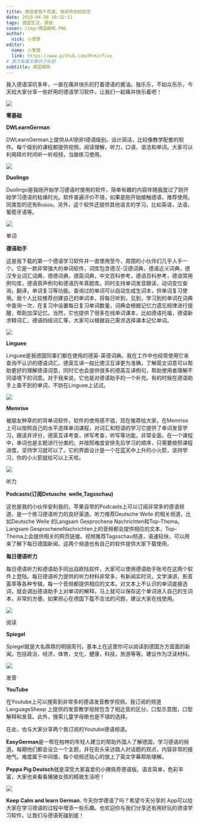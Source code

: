 ```yaml
---
title: 德语虐我千百遍，我却待他如初恋
date: 2019-04-30 10:32:11
tags: 德国生活，报税
cover: /img/德国报税.PNG
author: 
  nick: 小慧慧
editor:
  name: 小慧慧
  link: https://www.github.com/Mrminfive
# 首页每篇文章的子标题
subtitle: 德国报税
---
```

我入德语深坑多年，一直在痛并快乐的打着德语的酱油。独乐乐，不如众乐乐，今天给大家分享一些好用的德语学习软件，让我们一起痛并快乐着吧！  

![](http://mmbiz.qpic.cn/mmbiz_jpg/rW3MWnUicJ7fpjjWgJLz0n4UhE1pq8MlY866KzIRa6mOIOMwIS3zlstbkbpLQMacTGgBAWZY4Ztk9SmEdsibicnIw/0?wx_fmt=jpeg)

  

**零基础**

  

**DWLearnGerman**

DWLearnGerman上提供从A1到B1德语级别。设计简洁，比较像教学配套的软件。每个级别的课程都提供视频，阅读理解，听力，口语，语法和单词。大家可以利用碎片时间听一听视频，当做练习使用。

![](https://mmbiz.qpic.cn/mmbiz_jpg/rW3MWnUicJ7fGWLf6vdiblJIIibMBl39by9AjrpoweKNcj7Ueg6OMZHmoiaYDB91NSweD9JeKsezJjhaicHU2QfIibYg/0?wx_fmt=jpeg)

**Duolingo**

Duolingo是我刚开始学习德语时使用的软件，简单有趣的内容伴随我度过了刚开始学习德语的枯燥时光。软件普遍评价不错，如果是刚开始接触德语，推荐使用。同类型的还有Busuu。另外，这个软件还提供其他语言的学习，比如英语，法语，葡萄牙语等。

![](https://mmbiz.qpic.cn/mmbiz_jpg/rW3MWnUicJ7fGWLf6vdiblJIIibMBl39by9FGjhHKKe8fpyzDjBv4ia88l27ibEyYniaicns2DaTpplqaumjACHsUo6sQ/0?wx_fmt=jpeg)

  

单词

**德语助手**

这是我下载的第一个德语学习软件并一直使用至今，周围的小伙伴们几乎人手一个。它是一款非常强大的单词软件，词库包含德汉\-汉德词典，德语近义词典，德汉专业词汇词典，德德词典，德英词典，中文百科参考，德语百科参考，德语常用例句库，德语原声例句和德语历年真题库。同时支持单词发音跟读，动词变位查询，翻译，单词复习等功能。查询过的单词可以自动生成生词本，供单词复习使用。我个人比较推荐创建自己的单词本，将每日听到，见到，学习到的单词在词典中查询一次，在复习中设置每日复习单词数量，词典会根据记忆力遗忘规律进行提醒，帮助加深记忆。当然，它也提供了很多在线单词课本，比如德语托福，德语新求精词汇，德语四级词汇等，大家可以根据自己需求选择课本记忆单词。

![](https://mmbiz.qpic.cn/mmbiz_jpg/rW3MWnUicJ7fGWLf6vdiblJIIibMBl39by9SLG9unW5dMUjbItBibWTd8yOUFh5jOjoVB7LhKwz087SWrcLymHlKVw/0?wx_fmt=jpeg)

**Linguee**

Linguee是我德国同事们都在使用的德英\-英德词典。我在工作中也经常使用它来查询不认识的德语词汇。德英互译一般比德汉互译更为准确，了解英文词意可以帮助更好的理解德语词意，同时它也会提供很多的德英互译例句，帮助使用者理解不同语境下的词意。对于我来说，它也是对德语助手的一个补充。有的时候在德语助手上查不到的单词，不妨在Linguee上试试。

![](https://mmbiz.qpic.cn/mmbiz_jpg/rW3MWnUicJ7fGWLf6vdiblJIIibMBl39by9qxInBXas3aP9KS9hLMCjSlAKFNS91kamDSGkkwibNFNJYCMywDRbmJg/0?wx_fmt=jpeg)

  

**Memrise**

被朋友种草的的背单词软件。软件的使用感不错，现在推荐给大家。在Memrise上可以按照自己的水平选择单词课程，对词汇和短语的学习它提供了单词发音学习，跟读并评分，德英互译考查，拼写考查，听写等功能，非常全面。在一个课程中，单词也是主题进行分类的，并按照难度安排先后学习的顺序，只需要按照课程进度，坚持学习就可以了。它的界面设计是一个在蓝天中上升的小火箭，坚持学习，你的小火箭就给可以上天啦。

![](https://mmbiz.qpic.cn/mmbiz_jpg/rW3MWnUicJ7fGWLf6vdiblJIIibMBl39by9neKTx8RbXw1clYicp1amickn3ZJUKoRpRWrkIOh7EqmaGo1waTJCgSKw/0?wx_fmt=jpeg)

  

听力

**Podcasts(订阅Detusche  welle,Tagsschau)**

这也是我的小伙伴安利我的。苹果自带的Podcasts上可以订阅非常多的德语频道，是一个练习德语听力的良好渠道。听力推荐Deutsche Welle 的相关频道，比如Deutsche Welle 的Langsam Gesprochene Nachrichten和Top-Thema。 Langsam GesprocheneNachrichten上的音频都会提供相应的文本，Top-Thema上会提供相关的网页链接。视频推荐Tagsschau频道，语速较快，可以用来了解下每日德国新闻。这两个频道也有自己的软件提供大家下载使用。

**每日德语听力**

每日德语听力和德语助手同出自欧陆软件，大家可以使用德语助手账号在这两个软件上登陆。每日德语听力提供的听力材料非常多，有新闻实时讯，文学演讲，影音荟萃等各种专辑。每一个音频都提供相应的文本。对文本上不认识的单词直接选词，就会调出德语助手上对单词的解释，马上就可以保存这个单词进入自己的生词本，非常的方便。如果担心在德国下载不合法的问题，建议大家在线使用。

![](https://mmbiz.qpic.cn/mmbiz_jpg/rW3MWnUicJ7fGWLf6vdiblJIIibMBl39by9pT1twyQPLHUicmThmc4KzIeemgn3TYQsteJljyknjJ6yvV7VaDFhDLg/0?wx_fmt=jpeg)

  

阅读

**Spiegel**

Spiegel就是大名鼎鼎的明镜周刊，基本上在这里你可以阅读到德国方方面面的新闻，包括政治，经济，体育，文化，健康，科技，旅游等等。建议作为泛读材料。

![](https://mmbiz.qpic.cn/mmbiz_jpg/rW3MWnUicJ7fGWLf6vdiblJIIibMBl39by9tPESQS8pX6GVmpbPWCakeDsRrPSsd6ORoiaZcEnYOsE99T9OClof5ZA/0?wx_fmt=jpeg)

发音

**YouTube**

在Youtube上可以搜索到非常多的德语发音教学视频。我订阅的频道LanguageSheep 上提供的发音教学视频包含了相近音的区分，口型示意图，口型解释和发音。此外，搜索儿童字母歌也是不错的选择。

在此，也与大家分享两个我订阅的Youtube德语频道。

**EasyGerman**是一帮在柏林的年轻人建立的帮助外国人了解德国，学习德语的频道。每期他们都会设立一个主题，并在街头采访路人对话题的观点，内容非常的接地气。难度属于中间值，每个视频还贴心的放上了英文字幕帮助理解。

**Peppa Pig Deutsch**就是深受大家喜爱的小猪佩奇德语版。语言简单，色彩丰富，大家也来看看猪猪女孩的精致生活吧！

![](https://mmbiz.qpic.cn/mmbiz_jpg/rW3MWnUicJ7fpjjWgJLz0n4UhE1pq8MlY2x0ZSqXiaVZjQm00CqhlC0Fickavojs56y0r0Ogicf2Iz8h0PJWjjSXTA/0?wx_fmt=jpeg)

  

**Keep Calm and learn German.** 今天你学德语了吗？希望今天分享的 App可以给大家在学习德语的过程中增添一些乐趣。也欢迎你与我们分享还有用好玩的德语学习软件。让我们与德语死磕到底！


